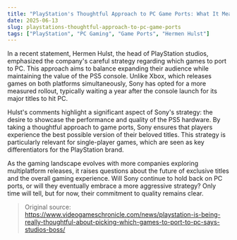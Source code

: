 ```yaml
---
title: "PlayStation's Thoughtful Approach to PC Game Ports: What It Means for Gamers"
date: 2025-06-13
slug: playstations-thoughtful-approach-to-pc-game-ports
tags: ["PlayStation", "PC Gaming", "Game Ports", "Hermen Hulst"]
---
```


In a recent statement, Hermen Hulst, the head of PlayStation studios, emphasized the company's careful strategy regarding which games to port to PC. This approach aims to balance expanding their audience while maintaining the value of the PS5 console. Unlike Xbox, which releases games on both platforms simultaneously, Sony has opted for a more measured rollout, typically waiting a year after the console launch for its major titles to hit PC.

Hulst's comments highlight a significant aspect of Sony's strategy: the desire to showcase the performance and quality of the PS5 hardware. By taking a thoughtful approach to game ports, Sony ensures that players experience the best possible version of their beloved titles. This strategy is particularly relevant for single-player games, which are seen as key differentiators for the PlayStation brand.

As the gaming landscape evolves with more companies exploring multiplatform releases, it raises questions about the future of exclusive titles and the overall gaming experience. Will Sony continue to hold back on PC ports, or will they eventually embrace a more aggressive strategy? Only time will tell, but for now, their commitment to quality remains clear.

> Original source: https://www.videogameschronicle.com/news/playstation-is-being-really-thoughtful-about-picking-which-games-to-port-to-pc-says-studios-boss/
